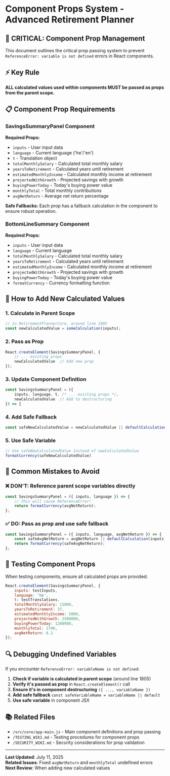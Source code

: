 # Component Props System - Advanced Retirement Planner

## 🚨 CRITICAL: Component Prop Management

This document outlines the critical prop passing system to prevent `ReferenceError: variable is not defined` errors in React components.

## ⚡ Key Rule

**ALL calculated values used within components MUST be passed as props from the parent scope.**

## 📋 Component Prop Requirements

### SavingsSummaryPanel Component

**Required Props:**
- `inputs` - User input data
- `language` - Current language ('he'/'en')
- `t` - Translation object
- `totalMonthlySalary` - Calculated total monthly salary
- `yearsToRetirement` - Calculated years until retirement
- `estimatedMonthlyIncome` - Calculated monthly income at retirement
- `projectedWithGrowth` - Projected savings with growth
- `buyingPowerToday` - Today's buying power value
- `monthlyTotal` - Total monthly contributions
- `avgNetReturn` - Average net return percentage

**Safe Fallbacks:** Each prop has a fallback calculation in the component to ensure robust operation.

### BottomLineSummary Component

**Required Props:**
- `inputs` - User input data
- `language` - Current language
- `totalMonthlySalary` - Calculated total monthly salary
- `yearsToRetirement` - Calculated years until retirement
- `estimatedMonthlyIncome` - Calculated monthly income at retirement
- `projectedWithGrowth` - Projected savings with growth
- `buyingPowerToday` - Today's buying power value
- `formatCurrency` - Currency formatting function

## 🔧 How to Add New Calculated Values

### 1. Calculate in Parent Scope
```javascript
// In RetirementPlannerCore, around line 1805
const newCalculatedValue = someCalculation(inputs);
```

### 2. Pass as Prop
```javascript
React.createElement(SavingsSummaryPanel, {
    // ... existing props
    newCalculatedValue  // Add new prop
});
```

### 3. Update Component Definition
```javascript
const SavingsSummaryPanel = ({ 
    inputs, language, t, /* ... existing props */, 
    newCalculatedValue  // Add to destructuring
}) => {
```

### 4. Add Safe Fallback
```javascript
const safeNewCalculatedValue = newCalculatedValue || defaultCalculation(inputs);
```

### 5. Use Safe Variable
```javascript
// Use safeNewCalculatedValue instead of newCalculatedValue
formatCurrency(safeNewCalculatedValue)
```

## 🚫 Common Mistakes to Avoid

### ❌ DON'T: Reference parent scope variables directly
```javascript
const SavingsSummaryPanel = ({ inputs, language }) => {
    // This will cause ReferenceError!
    return formatCurrency(avgNetReturn); 
};
```

### ✅ DO: Pass as prop and use safe fallback
```javascript
const SavingsSummaryPanel = ({ inputs, language, avgNetReturn }) => {
    const safeAvgNetReturn = avgNetReturn || defaultCalculation(inputs);
    return formatCurrency(safeAvgNetReturn);
};
```

## 🧪 Testing Component Props

When testing components, ensure all calculated props are provided:

```javascript
React.createElement(SavingsSummaryPanel, {
    inputs: testInputs,
    language: 'he',
    t: testTranslations,
    totalMonthlySalary: 15000,
    yearsToRetirement: 37,
    estimatedMonthlyIncome: 5000,
    projectedWithGrowth: 2500000,
    buyingPowerToday: 1200000,
    monthlyTotal: 2790,
    avgNetReturn: 6.2
});
```

## 🔍 Debugging Undefined Variables

If you encounter `ReferenceError: variableName is not defined`:

1. **Check if variable is calculated in parent scope** (around line 1805)
2. **Verify it's passed as prop** in `React.createElement()` call
3. **Ensure it's in component destructuring** `({ ..., variableName })`
4. **Add safe fallback** `const safeVariableName = variableName || default`
5. **Use safe variable** in component JSX

## 📚 Related Files

- `/src/core/app-main.js` - Main component definitions and prop passing
- `/TESTING_WIKI.md` - Testing procedures for component props
- `/SECURITY_WIKI.md` - Security considerations for prop validation

---

**Last Updated**: July 11, 2025  
**Related Issues**: Fixed `avgNetReturn` and `monthlyTotal` undefined errors  
**Next Review**: When adding new calculated values